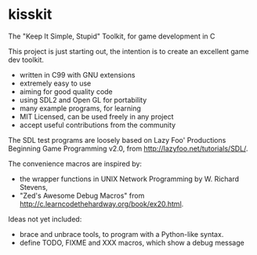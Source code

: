 # kisskit
The "Keep It Simple, Stupid" Toolkit, for game development in C

This project is just starting out, the intention is to create an excellent game dev toolkit.

- written in C99 with GNU extensions
- extremely easy to use
- aiming for good quality code
- using SDL2 and Open GL for portability
- many example programs, for learning
- MIT Licensed, can be used freely in any project
- accept useful contributions from the community

The SDL test programs are loosely based on Lazy Foo' Productions Beginning Game Programming v2.0,
from http://lazyfoo.net/tutorials/SDL/.

The convenience macros are inspired by:
- the wrapper functions in UNIX Network Programming by W. Richard Stevens,
- "Zed's Awesome Debug Macros" from http://c.learncodethehardway.org/book/ex20.html.

Ideas not yet included:
- brace and unbrace tools, to program with a Python-like syntax.
- define TODO, FIXME and XXX macros, which show a debug message
